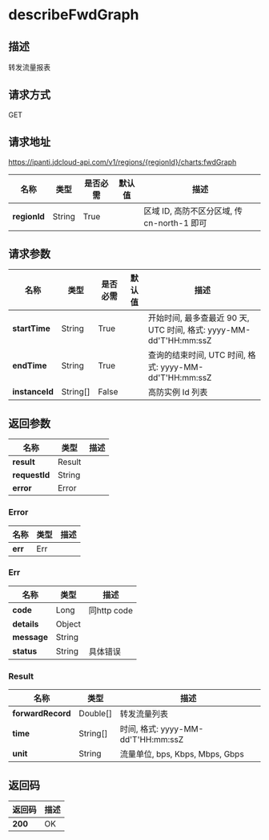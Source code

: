 # describeFwdGraph


## 描述
转发流量报表

## 请求方式
GET

## 请求地址
https://ipanti.jdcloud-api.com/v1/regions/{regionId}/charts:fwdGraph

|名称|类型|是否必需|默认值|描述|
|---|---|---|---|---|
|**regionId**|String|True| |区域 ID, 高防不区分区域, 传 cn-north-1 即可|

## 请求参数
|名称|类型|是否必需|默认值|描述|
|---|---|---|---|---|
|**startTime**|String|True| |开始时间, 最多查最近 90 天, UTC 时间, 格式: yyyy-MM-dd'T'HH:mm:ssZ|
|**endTime**|String|True| |查询的结束时间, UTC 时间, 格式: yyyy-MM-dd'T'HH:mm:ssZ|
|**instanceId**|String[]|False| |高防实例 Id 列表|


## 返回参数
|名称|类型|描述|
|---|---|---|
|**result**|Result| |
|**requestId**|String| |
|**error**|Error| |

### Error
|名称|类型|描述|
|---|---|---|
|**err**|Err| |
### Err
|名称|类型|描述|
|---|---|---|
|**code**|Long|同http code|
|**details**|Object| |
|**message**|String| |
|**status**|String|具体错误|
### Result
|名称|类型|描述|
|---|---|---|
|**forwardRecord**|Double[]|转发流量列表|
|**time**|String[]|时间, 格式: yyyy-MM-dd'T'HH:mm:ssZ|
|**unit**|String|流量单位, bps, Kbps, Mbps, Gbps|

## 返回码
|返回码|描述|
|---|---|
|**200**|OK|
